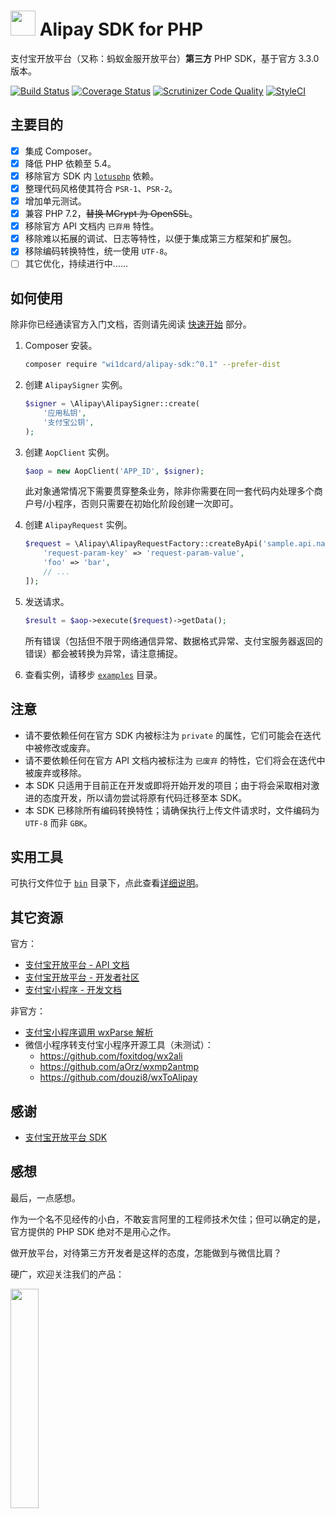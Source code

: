 <img src="https://i.loli.net/2018/07/24/5b56e980b155e.png" width="40px" height="40px"> Alipay SDK for PHP
==========

支付宝开放平台（又称：蚂蚁金服开放平台）**第三方** PHP SDK，基于官方 3.3.0 版本。

[![Build Status](https://travis-ci.org/wi1dcard/alipay-sdk-php.svg?branch=master)](https://travis-ci.org/wi1dcard/alipay-sdk-php)
[![Coverage Status](https://coveralls.io/repos/github/wi1dcard/alipay-sdk-php/badge.svg?branch=master)](https://coveralls.io/github/wi1dcard/alipay-sdk-php?branch=master)
[![Scrutinizer Code Quality](https://scrutinizer-ci.com/g/wi1dcard/alipay-sdk-php/badges/quality-score.png?b=master)](https://scrutinizer-ci.com/g/wi1dcard/alipay-sdk-php/?branch=master)
[![StyleCI](https://github.styleci.io/repos/141678964/shield?branch=master)](https://github.styleci.io/repos/141678964)

## 主要目的

- [x] 集成 Composer。
- [x] 降低 PHP 依赖至 5.4。
- [x] 移除官方 SDK 内 [`lotusphp`](https://github.com/qinjx/lotusphp) 依赖。
- [x] 整理代码风格使其符合 `PSR-1`、`PSR-2`。
- [x] 增加单元测试。
- [x] 兼容 PHP 7.2，<del>替换 MCrypt 为 OpenSSL</del>。
- [x] 移除官方 API 文档内 `已弃用` 特性。
- [x] 移除难以拓展的调试、日志等特性，以便于集成第三方框架和扩展包。
- [x] 移除编码转换特性，统一使用 `UTF-8`。
- [ ] 其它优化，持续进行中……

## 如何使用

除非你已经通读官方入门文档，否则请先阅读 [快速开始](QUICKSTART.md) 部分。

1. Composer 安装。

    ```bash
    composer require "wi1dcard/alipay-sdk:^0.1" --prefer-dist
    ```

2. 创建 `AlipaySigner` 实例。

    ```php
    $signer = \Alipay\AlipaySigner::create(
        '应用私钥',
        '支付宝公钥',
    );
    ```

3. 创建 `AopClient` 实例。

    ```php
    $aop = new AopClient('APP_ID', $signer);
    ```

    此对象通常情况下需要贯穿整条业务，除非你需要在同一套代码内处理多个商户号/小程序，否则只需要在初始化阶段创建一次即可。

4. 创建 `AlipayRequest` 实例。

    ```php
    $request = \Alipay\AlipayRequestFactory::createByApi('sample.api.name', [
        'request-param-key' => 'request-param-value',
        'foo' => 'bar',
        // ...
    ]);
    ```

5. 发送请求。

    ```php    
    $result = $aop->execute($request)->getData();
    ```

    所有错误（包括但不限于网络通信异常、数据格式异常、支付宝服务器返回的错误）都会被转换为异常，请注意捕捉。

6. 查看实例，请移步 [`examples`](examples/) 目录。

## 注意

- 请不要依赖任何在官方 SDK 内被标注为 `private` 的属性，它们可能会在迭代中被修改或废弃。
- 请不要依赖任何在官方 API 文档内被标注为 `已废弃` 的特性，它们将会在迭代中被废弃或移除。
- 本 SDK 只适用于目前正在开发或即将开始开发的项目；由于将会采取相对激进的态度开发，所以请勿尝试将原有代码迁移至本 SDK。
- 本 SDK 已移除所有编码转换特性；请确保执行上传文件请求时，文件编码为 `UTF-8` 而非 `GBK`。

## 实用工具

可执行文件位于 [`bin`](bin/) 目录下，点此查看[详细说明](bin/README.md)。

## 其它资源

官方：

- [支付宝开放平台 - API 文档](https://docs.open.alipay.com/api/)
- [支付宝开放平台 - 开发者社区](https://openclub.alipay.com/index.php?c=thread&a=subforum&fid=66)
- [支付宝小程序 - 开发文档](https://docs.alipay.com/mini/introduce)

非官方：

- [支付宝小程序调用 wxParse 解析](https://openclub.alipay.com/read.php?tid=3830&fid=66)
- 微信小程序转支付宝小程序开源工具（未测试）：
    - <https://github.com/foxitdog/wx2ali>
    - <https://github.com/aOrz/wxmp2antmp>
    - <https://github.com/douzi8/wxToAlipay>

## 感谢

- [支付宝开放平台 SDK](https://docs.open.alipay.com/54/103419/)

## 感想

最后，一点感想。

作为一个名不见经传的小白，不敢妄言阿里的工程师技术欠佳；但可以确定的是，官方提供的 PHP SDK 绝对不是用心之作。

做开放平台，对待第三方开发者是这样的态度，怎能做到与微信比肩？

硬广，欢迎关注我们的产品：

[<img src="https://i.loli.net/2018/07/24/5b56dda76b2ba.png" width="30%" height="30%">](http://www.zjhejiang.com/)